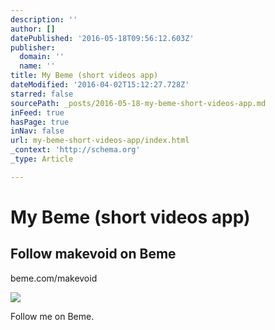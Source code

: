 ```yaml
---
description: ''
author: []
datePublished: '2016-05-18T09:56:12.603Z'
publisher:
  domain: ''
  name: ''
title: My Beme (short videos app)
dateModified: '2016-04-02T15:12:27.728Z'
starred: false
sourcePath: _posts/2016-05-18-my-beme-short-videos-app.md
inFeed: true
hasPage: true
inNav: false
url: my-beme-short-videos-app/index.html
_context: 'http://schema.org'
_type: Article

---
```

# My Beme (short videos app)

<article style=""><h1>Follow makevoid on Beme</h1><p>beme.com/makevoid</p><img src="http://pf.beme.com/makevoid.png?Key-Pair-Id=APKAIA2MPUTFMIP22EIA&amp;Policy=ewoJCQkgIlN0YXRlbWVudCI6WwoJCQkJCXsKCQkJCQkJICJSZXNvdXJjZSI6Imh0dHA6Ly9wZi5iZW1lLmNvbS9tYWtldm9pZC5wbmc~Y2xpcHM9NzYzMzE3NiUyQzc2MzIyOTAlMkM3NjMyMzUxJTJDNzYzMzE3NiIsCgkJCQkJCSAiQ29uZGl0aW9uIjp7CgkJCQkJCQkJIkRhdGVMZXNzVGhhbiI6ewoJCQkJCQkJCQkgIkFXUzpFcG9jaFRpbWUiOiAxNDYyMjAxOTQ0CgkJCQkJCQkJfQoJCQkJCQkgfQoJCQkJCX0KCQkJIF0KCQl9&amp;Signature=DngMLk54tagNH~k8Xs6dQ6HcEFJMVXcsJF56x-zOxPM8RGrm~dGlYWjsOZNLFVlCuY2NmFLJjWmEmfDzd0q-IzkHa5WY5kF2OYwEmR5Oj2J5g1wstoaKdUj5rrqVaZn88HE~u8AeO7Fj4zdqoNztbEp7EL9F-Yr6rKfSkyRhbL4KoHOVP3QSrISbMjtevSrbnn7IdFwZuXUj2ZS-ehOteAkY3BuubHgHGGwEVO0ETAKtA5eTGOlm7YCwFOkTF2orauB7FsxOQzUDMkEtqh9ntoHJla8LKvo8E7f60mb9PG-uQf7Q9mVL8t9LIrWQwS9o5w~Oqgf9IlqyLZZjpTwgqQ__&amp;clips=7633176%2C7632290%2C7632351%2C7633176" /></article>

Follow me on Beme.